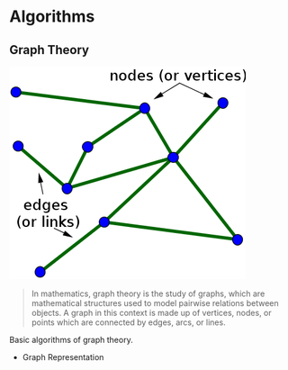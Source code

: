 # Algorithms

## Graph Theory

![Graph Theory](graph-theory\README\graph-theory-1.png)

> In mathematics, graph theory is the study of graphs, which are mathematical structures used to model pairwise relations between objects. A graph in this context is made up of vertices, nodes, or points which are connected by edges, arcs, or lines.  

Basic algorithms of graph theory.

- Graph Representation